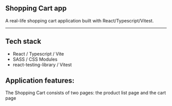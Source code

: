 ## Shopping Cart app

A real-life shopping cart application built with React/Typescript/Vitest.
<hr />

## Tech stack
- React / Typescript / Vite
- SASS / CSS Modules
- react-testing-library / Vitest

## Application features:
The Shopping Cart consists of two pages: the product list page and the cart page
